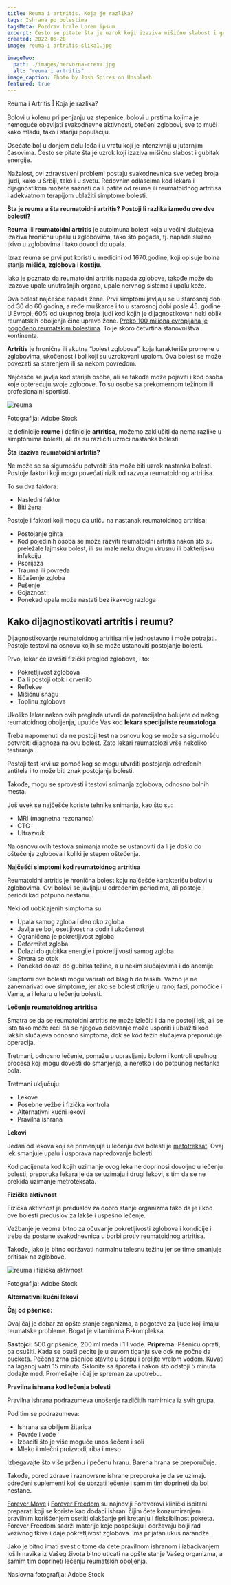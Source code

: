 ```yaml
---
title: Reuma i artritis. Koja je razlika?
tags: Ishrana po bolestima
tagsMeta: Pozdrav brale Lorem ipsum
excerpt: Često se pitate šta je uzrok koji izaziva mišićnu slabost i gubitak energije.
created: 2022-06-28
image: reuma-i-artritis-slika1.jpg

imageTwo:
  path: ./images/nervozna-creva.jpg
  alt: "reuma i artritis"
image_caption: Photo by Josh Spires on Unsplash
featured: true
---
```



Reuma i Artritis ꟾ Koja je razlika?

Bolovi u kolenu pri penjanju uz stepenice, bolovi u prstima kojima je nemoguće obavljati svakodnevne aktivnosti, otečeni zglobovi, sve to muči kako mlađu, tako i stariju populaciju.

Osećate bol u donjem delu leđa i u vratu koji je intenzivniji u jutarnjim časovima. Često se pitate šta je uzrok koji izaziva mišićnu slabost i gubitak energije.

Nažalost, ovi zdravstveni problemi postaju svakodnevnica sve većeg broja ljudi, kako u Srbiji, tako i u svetu. Redovnim odlascima kod lekara i dijagnostikom možete saznati da li patite od reume ili reumatoidnog artritisa i adekvatnom terapijom ublažiti simptome bolesti.

**Šta je reuma a šta reumatoidni artritis? Postoji li razlika između ove dve bolesti?**

**Reuma** ili **reumatoidni artritis** je autoimuna bolest koja u većini slučajeva izaziva hroničnu upalu u zglobovima, tako što pogađa, tj. napada sluzno tkivo u zglobovima i tako dovodi do upala.

Izraz reuma se prvi put koristi u medicini od 1670.godine, koji opisuje bolna stanja **mišića**, **zglobova** i **kostiju**.

Iako je poznato da reumatoidni artritis napada zglobove, takođe može da izazove upale unutrašnjih organa, upale nervnog sistema i upalu kože.

Ova bolest najčešće napada žene. Prvi simptomi javljaju se u starosnoj dobi od 30 do 60 godina, a ređe muškarce i to u starosnoj dobi posle 45. godine.
U Evropi, 60% od ukupnog broja ljudi kod kojih je dijagnostikovan neki oblik reumatskih oboljenja čine upravo žene. [Preko 100 miliona evropljana je pogođeno reumatskim bolestima](https://www.news-medical.net/health/What-is-Rheumatism.aspx). To je skoro četvrtina stanovništva kontinenta.

**Artritis** je hronična ili akutna “bolest zglobova”, koja karakteriše promene u zglobovima, ukočenost i bol koji su uzrokovani upalom. Ova bolest se može povezati sa starenjem ili sa nekom povredom.

Najčešće se javlja kod starijih osoba, ali se takođe može pojaviti i kod osoba koje opterećuju svoje zglobove. To su osobe sa prekomernom težinom ili profesionalni sportisti.

![reuma](./images/reuma-i-artritis-slika2.jpg)

Fotografija: Adobe Stock

Iz definicije **reume** i definicije **artritisa**, možemo zaključiti da nema razlike u simptomima bolesti, ali da su različiti uzroci nastanka bolesti.

**Šta izaziva reumatoidni artritis?**

Ne može se sa sigurnošću potvrditi šta može biti uzrok nastanka bolesti. Postoje faktori koji mogu povećati rizik od razvoja reumatoidnog artritisa.

To su dva faktora:

- Nasledni faktor
- Biti žena


Postoje i faktori koji mogu da utiču na nastanak reumatoidnog artritisa:

- Postojanje gihta
- Kod pojedinih osoba se može razviti reumatoidni artritis nakon što su preležale lajmsku bolest, ili su imale neku drugu virusnu ili bakterijsku infekciju
- Psorijaza
- Trauma ili povreda
- Iščašenje zgloba
- Pušenje
- Gojaznost
- Ponekad upala može nastati bez ikakvog razloga



## Kako dijagnostikovati artritis i reumu?

[Dijagnostikovanje reumatoidnog artritisa](https://www.healthline.com/health/rheumatoid-arthritis#diagnosis) nije jednostavno i može potrajati. Postoje testovi na osnovu kojih se može ustanoviti postojanje bolesti.

Prvo, lekar će izvršiti fizički pregled zglobova, i to:

- Pokretljivost zglobova
- Da li postoji otok i crvenilo
- Reflekse
- Mišićnu snagu
- Toplinu zglobova 



Ukoliko lekar nakon ovih pregleda utvrdi da potencijalno bolujete od nekog reumatoidnog oboljenja, uputiće Vas kod **lekara specijaliste reumatologa**.

Treba napomenuti da ne postoji test na osnovu kog se može sa sigurnošću potvrditi dijagnoza na ovu bolest. Zato lekari reumatolozi vrše nekoliko testiranja.

Postoji test krvi uz pomoć kog se mogu utvrditi postojanja određenih antitela i to može biti znak postojanja bolesti.

Takođe, mogu se sprovesti i testovi snimanja zglobova, odnosno bolnih mesta.

Još uvek se najčešće koriste tehnike snimanja, kao što su:

- MRI (magnetna rezonanca)
- CTG
- Ultrazvuk

Na osnovu ovih testova snimanja može se ustanoviti da li je došlo do oštećenja zglobova i koliki je stepen oštećenja.

**Najčešći simptomi kod reumatoidnog artritisa**

Reumatoidni artritis je hronična bolest koju najčešće karakterišu bolovi u zglobovima. Ovi bolovi se javljaju u određenim periodima, ali postoje i periodi kad potpuno nestanu.

Neki od uobičajenih simptoma su:

- Upala samog zgloba i deo oko zgloba
- Javlja se bol, osetljivost na dodir i ukočenost
- Ograničena je pokretljivost zgloba
- Deformitet zgloba
- Dolazi do gubitka energije i pokretljivosti samog zgloba 
- Stvara se otok
- Ponekad dolazi do gubitka težine, a u nekim slučajevima i do anemije

Simptomi ove bolesti mogu varirati od blagih do teških. Važno je ne zanemarivati ove simptome, jer ako se bolest otkrije u ranoj fazi, pomoćiće i Vama, a i lekaru u lečenju bolesti.

**Lečenje reumatoidnog artritisa**

Smatra se da se reumatoidni artritis ne može izlečiti i da ne postoji lek, ali se isto tako može reći da se njegovo delovanje može usporiti i ublažiti kod lakših slučajeva odnosno simptoma, dok se kod težih slučajeva preporučuje operacija.

Tretmani, odnosno lečenje, pomažu u upravljanju bolom i kontroli upalnog procesa koji mogu dovesti do smanjenja, a neretko i do potpunog nestanka bola.

Tretmani uključuju:

- Lekove
- Posebne vežbe i fizička kontrola
- Alternativni kućni lekovi
- Pravilna ishrana


**Lekovi**

Jedan od lekova koji se primenjuje u lečenju ove bolesti je [metotreksat](https://www.reumatologija.rs/bolesti/reumatoidni-artritis/). Ovaj lek smanjuje upalu i usporava napredovanje bolesti.

Kod pacijenata kod kojih uzimanje ovog leka ne doprinosi dovoljno u lečenju bolesti, preporuka lekara je da se uzimaju i drugi lekovi, s tim da se ne prekida uzimanje metroteksata.



**Fizička aktivnost**

Fizička aktivnost je preduslov za dobro stanje organizma tako da je i kod ove bolesti preduslov za lakše i uspešno lečenje.

Vežbanje je veoma bitno za očuvanje pokretljivosti zglobova i kondicije i treba da postane svakodnevnica u borbi protiv reumatoidnog artritisa.

Takođe, jako je bitno održavati normalnu telesnu težinu jer se time smanjuje pritisak na zglobove.

 ![reuma i fizička aktivnost](./images/reuma-i-artritis-slika3.jpg)

Fotografija: Adobe Stock



**Alternativni kućni lekovi**

**Čaj od pšenice:**

Ovaj čaj je dobar za opšte stanje organizma, a pogotovo za ljude koji imaju reumatske probleme. Bogat je vitaminima B-kompleksa. 

**Sastojci:** 500 gr pšenice, 200 ml meda i 1 l vode. **Priprema:** Pšenicu oprati, pa osušiti. Kada se osuši pecite je u suvom tiganju sve dok ne počne da pucketa. Pečena zrna pšenice stavite u šerpu i prelijte vrelom vodom. Kuvati na laganoj vatri 15 minuta. Sklonite sa šporeta i nakon što odstoji 5 minuta dodajte med. Promešajte i čaj je spreman za upotrebu.

**Pravilna ishrana kod lečenja bolesti**

Pravilna ishrana podrazumeva unošenje različitih namirnica iz svih grupa.

Pod tim se podrazumeva:

- Ishrana sa obiljem žitarica
- Povrće i voće
- Izbaciti što je više moguće unos šećera i soli
- Mleko i mlečni proizvodi, riba i meso



Izbegavajte što više prženu i pečenu hranu. Barena hrana se preporučuje.

Takođe, pored zdrave i raznovrsne ishrane preporuka je da se uzimaju određeni suplementi koji će ubrzati lečenje i samim tim doprineti da bol nestane.

[Forever Move](https://flpshop.rs/dodaci-ishrani/11800/forever-move-esm-complex/360000954255/personal.html) i [Forever Freedom](https://flpshop.rs/napici/11619/forever-freedom/360000954255/personal.html) su najnoviji Foreverovi klinički ispitani preparati koji se koriste kao dodaci ishrani čijim ćete konzumiranjem i pravilnim korišćenjem  osetiti olakšanje pri kretanju i fleksibilnost pokreta. Forever Freedom sadrži materije koje pospešuju i održavaju bolji rad vezivnog tkiva i daje pokretljivost zglobova. Ima prijatan ukus narandže.  

Jako je bitno imati svest o tome da ćete pravilnom ishranom i izbacivanjem loših navika iz Vašeg života bitno uticati na opšte stanje Vašeg organizma, a samim tim doprineti lečenju reumatskih oboljenja.

Naslovna fotografija: Adobe Stock

